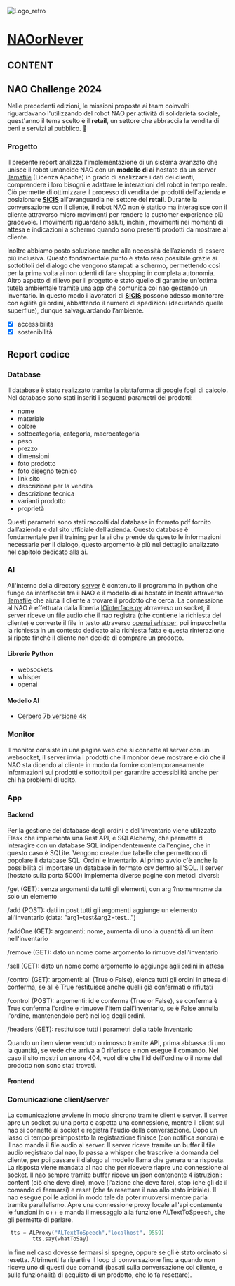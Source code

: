 ![Logo_retro](https://github.com/AssortedMine70/naoornever/assets/163904638/be38c79e-513b-4552-9f68-d98c554a9beb)
# [NAOorNever](http://naoornever.it/)

## CONTENT

## NAO Challenge 2024
Nelle precedenti edizioni, le missioni proposte ai team coinvolti riguardavano l'utilizzando del robot NAO per attività di solidarietà sociale, quest'anno il tema scelto è il **retail**, un settore che abbraccia la vendita di beni e servizi al pubblico. :gem:

### Progetto 
Il presente report analizza l'implementazione di un sistema avanzato che unisce il robot umanoide NAO con un **modello di ai** hostato da un server [llamafile](https://github.com/Mozilla-Ocho/llamafile) (Licenza Apache) in grado di analizzare i dati dei clienti, comprendere i loro bisogni e adattare le interazioni del robot in tempo reale.
Ciò permette di ottimizzare il processo di vendita dei prodotti dell'azienda e posizionare [**SICIS**](https://www.sicis.com/IT/it) all'avanguardia nel settore del **retail**.
Durante la conversazione con il cliente, il robot NAO non è statico ma interagisce con il cliente attraverso micro movimenti per rendere la customer experience più gradevole. I movimenti riguardano saluti, inchini, movimenti nei momenti di attesa e indicazioni a schermo quando sono presenti prodotti da mostrare al cliente.

Inoltre abbiamo posto soluzione anche alla necessità dell’azienda di essere più inclusiva. Questo fondamentale punto è stato reso possibile grazie ai sottotitoli del dialogo che vengono stampati a schermo, permettendo così per la prima volta ai non udenti di fare shopping in completa autonomia.
Altro aspetto di rilievo per il progetto è stato quello di garantire un'ottima tutela ambientale tramite una app che comunica col nao gestendo un inventario. In questo modo i lavoratori di [**SICIS**](https://www.sicis.com/IT/it) possono adesso monitorare con agilità gli ordini, abbattendo il numero di spedizioni (decurtando quelle superflue), dunque salvaguardando l’ambiente.
- [x] accessibilità
- [x] sostenibilità

## Report codice

### Database

Il database è stato realizzato tramite la piattaforma di google fogli di calcolo. Nel database sono stati inseriti i seguenti parametri dei prodotti: 
- nome
- materiale 
- colore
- sottocategoria, categoria, macrocategoria
- peso
- prezzo
- dimensioni
- foto prodotto
- foto disegno tecnico
- link sito 
- descrizione per la vendita
- descrizione tecnica
- varianti prodotto 
- proprietà

Questi parametri sono stati raccolti dal database in formato pdf fornito dall’azienda e dal sito ufficiale dell’azienda. 
Questo database è fondamentale per il training per la ai che prende da questo le informazioni necessarie per il dialogo, questo argomento è più nel dettaglio analizzato nel capitolo dedicato alla ai.

### AI

All'interno della directory [server](https://github.com/AssortedMine70/naoornever/tree/main/server)  è contenuto il programma in python che funge da interfaccia tra il NAO e il modello di ai hostato in locale attraverso [llamafile](https://github.com/Mozilla-Ocho/llamafile) che aiuta il cliente a trovare il prodotto che cerca.
La connessione al NAO è effettuata dalla libreria [IOinterface.py]([https://github.com/AssortedMine70/naoornever/server/IOinterface.py) atrraverso un socket, il server riceve un file audio che il nao registra (che contiene la richiesta del cliente) e converte il file in testo attraverso [openai whisper](https://github.com/openai/whisper), poi impacchetta la richiesta in un contesto dedicato alla richiesta fatta e questa rinterazione si ripete finchè il cliente non decide di comprare un prodotto.

#### Librerie Python
- websockets
- whisper
- openai

#### Modello AI
- [Cerbero 7b versione 4k](https://huggingface.co/galatolo/cerbero-7b-gguf/tree/main)

### Monitor

Il monitor consiste in una pagina web che si connette al server con un websocket, il server invia i prodotti che il monitor deve mostrare e ciò che il NAO sta dicendo al cliente in modo da fornire contemporaneamente informazioni sui prodotti e sottotitoli per garantire accessibilità anche per chi ha problemi di udito.

### App

#### Backend
Per la gestione del database degli ordini e dell'inventario viene utilizzato Flask che implementa una Rest API, e SQLAlchemy, che permette di interagire con un database SQL indipendentemente dall'engine, che in questo caso è SQLite.
Vengono create due tabelle che permettono di popolare il database SQL: Ordini e Inventario.
Al primo avvio c'è anche la possibilità di importare un database in formato csv dentro all'SQL.
Il server (hostato sulla porta 5000) implementa diverse pagine con metodi diversi:

/get (GET): senza argomenti da tutti gli elementi, con arg ?nome=nome da solo un elemento

/add (POST): dati in post tutti gli argomenti aggiunge un elemento all'inventario (data: "arg1=test&arg2=test...")

/addOne (GET): argomenti: nome, aumenta di uno la quantità di un item nell'inventario 

/remove (GET): dato un nome come argomento lo rimuove dall'inventario

/sell (GET): dato un nome come argomento lo aggiunge agli ordini in attesa

/control (GET): argomenti: all (True o False), elenca tutti gli ordini in attesa di conferma, se all è True restituisce anche quelli già confermati o rifiutati

/control (POST): argomenti: id e conferma (True or False), se conferma è True conferma l'ordine e rimuove l'item dall'inventario, se è False annulla l'ordine, mantenendolo però nel log degli ordini.

/headers (GET): restituisce tutti i parametri della table Inventario

Quando un item viene venduto o rimosso tramite API, prima abbassa di uno la quantità, se vede che arriva a 0 riferisce e non esegue il comando.
Nel caso il sito mostri un errore 404, vuol dire che l'id dell'ordine o il nome del prodotto non sono stati trovati.

#### Frontend

### Comunicazione client/server

La comunicazione avviene in modo sincrono tramite client e server.
Il server apre un socket su una porta e aspetta una connessione, mentre il client sul nao si connette al socket e registra l'audio della conversazione.
Dopo un lasso di tempo preimpostato la registrazione finisce (con notifica sonora) e il nao manda il file audio al server.
Il server riceve tramite un buffer il file audio registrato dal nao, lo passa a whisper che trascrive la domanda del cliente, per poi passare il dialogo al modello llama che genera una risposta. 
La risposta viene mandata al nao che per ricevere riapre una connessione al socket. 
Il nao sempre tramite buffer riceve un json contenente 4 istruzioni: content (ciò che deve dire), move (l'azione che deve fare), stop (che gli da il comando di fermarsi) e reset (che fa resettare il nao allo stato iniziale).
Il nao esegue poi le azioni in modo tale da poter muoversi mentre parla tramite parallelismo. Apre una connessione proxy locale all'api contenente le funzioni in c++ e manda il messaggio alla funzione ALTextToSpeech, che gli permette di parlare. 

```py
 tts = ALProxy("ALTextToSpeech","localhost", 9559)
        tts.say(whatToSay)
```

In fine nel caso dovesse fermarsi si spegne, oppure se gli è stato ordinato si resetta. Altrimenti fa ripartire il loop di conversazione fino a quando non riceve uno di questi due comandi (basati sulla conversazione col cliente, e sulla funzionalità di acquisto di un prodotto, che lo fa resettare).


